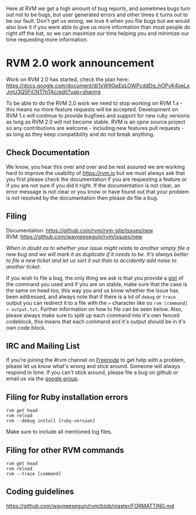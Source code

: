 Here at RVM we get a high amount of bug reports, and sometimes bugs turn out not to be bugs,
but user generated errors and other times it turns out to be our fault.
Don't get us wrong, we love it when you file bugs but we would also love it if
you were able to give us more information than most people do right off the bat,
so we can maximize our time helping you and minimize our time requesting more information.

# RVM 2.0 work announcement

Work on RVM 2.0 has started, check the plan here:
https://docs.google.com/document/d/1xW9GeEpLOWPcddDg_hOPvK4oeLxJmU3Q5FiCNT7nTAc/edit?usp=sharing

To be able to do the RVM 2.0 work we need to stop working on RVM 1.x -
this means no more feature requests will be accepted.
Development on RVM 1.x will continue to provide bugfixes and
support for new ruby versions as long as RVM 2.0 will not become stable.
RVM is an opne source project so any contributions are welcome -
including new features pull requests - as long as they keep compatibility and
do not break anything.

## Check Documentation

We know, you hear this over and over and be rest assured we are working hard to improve the
usability of https://rvm.io but we must always ask that you first please check the documentation
if you are requesting a feature or if you are not sure if you did it right.
If the documentation is not clear, an error message is not clear or you know or
have found out that your problem is not resolved by the documentation then please do file a bug.

## Filing

Documentation: https://github.com/rvm/rvm-site/issues/new<br />
RVM: https://github.com/wayneeseguin/rvm/issues/new

*When in doubt as to whether your issue might relate to another simply file a new bug and
we will mark it as duplicate if it needs to be.  It's always better to file a new ticket and
let us sort it out than to accidently add noise to another ticket.*

If you wish to file a bug, the only thing we ask is that you
provide a [gist](https://gist.github.com) of the command you used and if you are on stable,
make sure that the case is the same on head too, this way you and us know whether
the issue has been addressed, and always note that if there is a lot of `debug` or `trace` output
you can redirect it to a file with the `>` character like so `rvm [command] > output.txt`.
Further information on how to file can be seen below.
Also, please always make sure to split up each command into it's own fenced codeblock,
this means that each command and it's output should be in it's own code block.

## IRC and Mailing List

If you're joining the #rvm channel on [Freenode](http://freenode.net/) to get help with a problem,
please let us know what's wrong and stick around. Someone will always respond in time.
If you can't stick around, please file a bug on github or email us via the
[google group](https://groups.google.com/forum/?fromgroups#!forum/rubyversionmanager).

## Filing for Ruby installation errors

```
rvm get head
rvm reload
rvm --debug install [ruby-version]
```
Make sure to include all mentioned log files.

## Filing for other RVM commands

```
rvm get head
rvm reload
rvm --trace [command]
```

## Coding guidelines
https://github.com/wayneeseguin/rvm/blob/master/FORMATTING.md
